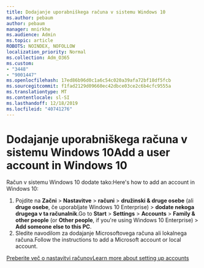 ```yaml
---
title: Dodajanje uporabniškega računa v sistemu Windows 10
ms.author: pebaum
author: pebaum
manager: mnirkhe
ms.audience: Admin
ms.topic: article
ROBOTS: NOINDEX, NOFOLLOW
localization_priority: Normal
ms.collection: Adm_O365
ms.custom:
- "3448"
- "9001447"
ms.openlocfilehash: 17ed86b96d0c1a6c54c020a39afa72bf18df5fcb
ms.sourcegitcommit: f1fad2129d09660ec42dbce03ce2c6b4cfc9555a
ms.translationtype: MT
ms.contentlocale: sl-SI
ms.lasthandoff: 12/18/2019
ms.locfileid: "40741276"
---
```

# <a name="add-a-user-account-in-windows-10"></a><span data-ttu-id="197db-102">Dodajanje uporabniškega računa v sistemu Windows 10</span><span class="sxs-lookup"><span data-stu-id="197db-102">Add a user account in Windows 10</span></span>

<span data-ttu-id="197db-103">Račun v sistemu Windows 10 dodate tako:</span><span class="sxs-lookup"><span data-stu-id="197db-103">Here's how to add an account in Windows 10:</span></span>

1. <span data-ttu-id="197db-104">Pojdite na **Začni** > **Nastavitve** > **računi** > **družinski & druge osebe** (ali **druge osebe**, če uporabljate Windows 10 Enterprise) > **dodate nekoga drugega v ta računalnik**.</span><span class="sxs-lookup"><span data-stu-id="197db-104">Go to **Start** > **Settings** > **Accounts** > **Family & other people** (or **Other people**, if you're using Windows 10 Enterprise) > **Add someone else to this PC**.</span></span>
2. <span data-ttu-id="197db-105">Sledite navodilom za dodajanje Microsoftovega računa ali lokalnega računa.</span><span class="sxs-lookup"><span data-stu-id="197db-105">Follow the instructions to add a Microsoft account or local account.</span></span>

[<span data-ttu-id="197db-106">Preberite več o nastavitvi računov</span><span class="sxs-lookup"><span data-stu-id="197db-106">Learn more about setting up accounts</span></span>](https://support.microsoft.com/help/17197/)